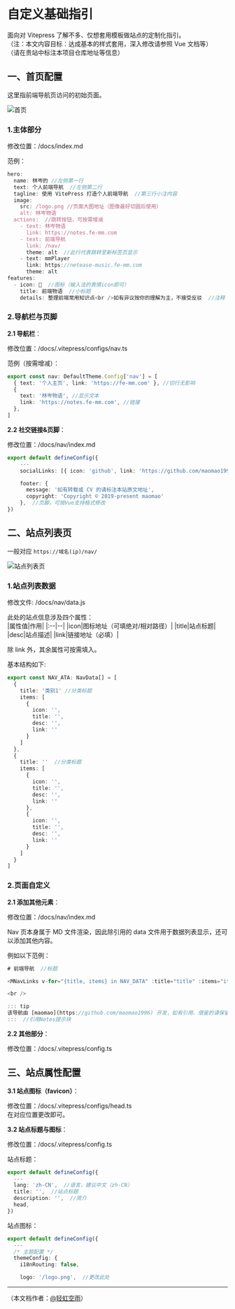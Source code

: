# 自定义基础指引

面向对 Vitepress 了解不多、仅想套用模板做站点的定制化指引。  
（注：本文内容目标：达成基本的样式套用，深入修改请参照 Vue 文档等）  
（请在贵站中标注本项目仓库地址等信息）

## 一、首页配置

这里指前端导航页访问的初始页面。

![首页](https://raw.githubusercontent.com/maomao1996/picture/main/vitepress-nav-template/home.webp)

### 1.主体部分

修改位置：/docs/index.md

范例：

```ts
hero:
  name: 林岑的 //左侧第一行
  text: 个人前端导航  //左侧第二行
  tagline: 使用 VitePress 打造个人前端导航  //第三行小注内容
  image:
    src: /logo.png //页面大图地址（图像最好切圆后使用）
    alt: 林岑物语
  actions:  //跳转按钮，可按需增减
    - text: 林岑物语
      link: https://notes.fe-mm.com
    - text: 前端导航
      link: /nav/
      theme: alt  //此行代表跳转至新标签页显示
    - text: mmPlayer
      link: https://netease-music.fe-mm.com
      theme: alt
features:
  - icon: 📖  //图标（输入法的表情icon即可）
    title: 前端物语  //小标题
    details: 整理前端常用知识点<br />如有异议按你的理解为主，不接受反驳  //注释
```

### 2.导航栏与页脚

**2.1 导航栏**：

修改位置：/docs/.vitepress/configs/nav.ts

范例（按需增减）：

```ts
export const nav: DefaultTheme.Config['nav'] = [
  { text: '个人主页', link: 'https://fe-mm.com' }, //切行无影响
  {
    text: '林岑物语', //显示文本
    link: 'https://notes.fe-mm.com', //链接
  },
]
```

**2.2 社交链接&页脚**：

修改位置：/docs/nav/index.md

```ts
export default defineConfig({
    ---
    socialLinks: [{ icon: 'github', link: 'https://github.com/maomao1996/vitepress-nav-template' }], //社交链接

    footer: {
      message: '如有转载或 CV 的请标注本站原文地址',
      copyright: 'Copyright © 2019-present maomao'
    },  //页脚，可按Vue支持格式修改
})
```

## 二、站点列表页

一般对应 `https://域名(ip)/nav/`

![站点列表页](https://raw.githubusercontent.com/maomao1996/picture/main/vitepress-nav-template/nav.webp)

### 1.站点列表数据

修改文件: /docs/nav/data.js

此处的站点信息涉及四个属性：  
|属性值|作用|
|:--|--|
|icon|图标地址（可填绝对/相对路径）|
|title|站点标题|
|desc|站点描述|
|link|链接地址（必填）|

除 link 外，其余属性可按需填入。

基本结构如下:

```ts
export const NAV_ATA: NavData[] = [
  {
    title: '类别1' //分类标题
    items: [
      {
        icon: '',
        title: '',
        desc: '',
        link: ''
      }
    ]
  },
  {
    title: ''  //分类标题
    items: [
      {
        icon: '',
        title: '',
        desc: '',
        link: ''
      },
      {
        icon: '',
        title: '',
        desc: '',
        link: ''
      }
    ]
  }
]
```

### 2.页面自定义

**2.1 添加其他元素**：

修改位置：/docs/nav/index.md

Nav 页本身属于 MD 文件渲染，因此除引用的 data 文件用于数据列表显示，还可以添加其他内容。

例如以下范例：

```ts
# 前端导航  //标题

<MNavLinks v-for="{title, items} in NAV_DATA" :title="title" :items="items"/>  //引用data.ts文件显示站点列表

<br />

::: tip
该导航由 [maomao](https://github.com/maomao1996) 开发，如有引用、借鉴的请保留版权声明：<https://github.com/maomao1996/vitepress-nav-template>
:::  //引用Notes提示块
```

**2.2 其他部分**：

修改位置：/docs/.vitepress/config.ts

## 三、站点属性配置

**3.1 站点图标（favicon）**：

修改位置：/docs/.vitepress/configs/head.ts  
在对应位置更改即可。

**3.2 站点标题与图标**：

修改位置：/docs/.vitepress/config.ts

站点标题：

```ts
export default defineConfig({
  ---
  lang: 'zh-CN',  //语言，建议中文（zh-CN）
  title: '',  //站点标题
  description: '',  //简介
  head,
})
```

站点图标：

```ts
export default defineConfig({
  ---
  /* 主题配置 */
  themeConfig: {
    i18nRouting: false,

    logo: '/logo.png',  //更改此处
```

---

（本文档作者：[@轻虹空雨](https://github.com/MuFeng086)）
